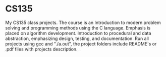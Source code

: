 # CS135
My CS135 class projects. The course is an Introduction to modern problem solving and programming methods using the C language. Emphasis is placed on algorithm development. Introduction to procedural and data abstraction, emphasizing design, testing, and documentation. Run all projects using gcc and "./a.out", the project folders include README's or .pdf files with projects description. <fileName>
